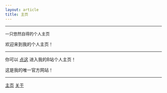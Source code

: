 ```yaml
---
layout: article
title: 主页
---
```


-----

<span style="font-size: small;">一只悠然自得的个人主页</span>

欢迎来到我的个人主页！



-----

你可以 [点这](https://space.bilibili.com/3493140812008017) 进入我的B站个人主页！

这是我的唯一官方网站！

-----





[主页](a-youranzide.github.io/) 
[关于](a-youranzide.github.io/qbout.html) 


